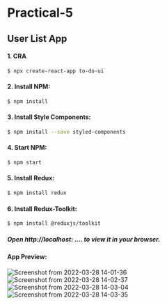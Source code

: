 # Practical-5
## User List App
#### 1. CRA

```sh
$ npx create-react-app to-do-ui
```
#### 2. Install NPM:

```sh
$ npm install
```

#### 3. Install Style Components:

```sh
$ npm install --save styled-components
```

#### 4. Start NPM:

```sh
$ npm start
```

#### 5. Install Redux:

```sh
$ npm install redux
```

#### 6. Install Redux-Toolkit:

```sh
$ npm install @reduxjs/toolkit
```
##### Open http://localhost: .... to view it in your browser.

#### App Preview:
![Screenshot from 2022-03-28 14-01-36](https://user-images.githubusercontent.com/97106864/160358499-9ebdff3b-f349-4ad0-873a-d81deba6ee4d.png)
![Screenshot from 2022-03-28 14-02-37](https://user-images.githubusercontent.com/97106864/160359130-b6400405-27c9-44e2-9c61-89ab5d88f8e1.png)
![Screenshot from 2022-03-28 14-03-04](https://user-images.githubusercontent.com/97106864/160359160-c5969663-a859-421a-9e1f-3e47424f6a77.png)
![Screenshot from 2022-03-28 14-03-35](https://user-images.githubusercontent.com/97106864/160359178-e1399130-c32f-46c3-ad23-5a9a3da1a295.png)



